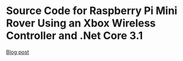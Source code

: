 # Source Code for Raspberry Pi Mini Rover Using an Xbox Wireless Controller and .Net Core 3.1

[Blog post](https://tsugasoft.com/Blogs/Software/Raspberry%20Pi%20Mini%20Rover%20Using%20an%20Xbox%20Wireless%20Controller%20and%20.Net%20Core%203.1)
